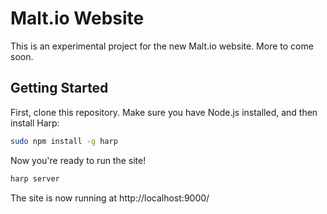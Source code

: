 Malt.io Website
===============
This is an experimental project for the new Malt.io website. More to come soon.

Getting Started
---------------
First, clone this repository. Make sure you have Node.js installed, and then install Harp:

```bash
sudo npm install -g harp
```

Now you're ready to run the site!

```bash
harp server
```

The site is now running at http://localhost:9000/
